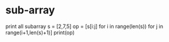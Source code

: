 # sub-array
print all subarray
s = [2,7,5]
op = [s[i:j] for i in range(len(s)) for j in range(i+1,len(s)+1)]
print(op)
